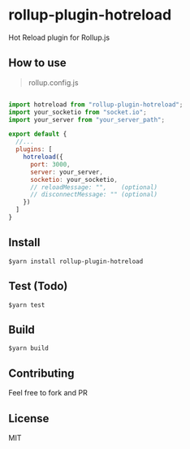 # rollup-plugin-hotreload
Hot Reload plugin for Rollup.js

## How to use

> rollup.config.js

```js

import hotreload from "rollup-plugin-hotreload";
import your_socketio from "socket.io";
import your_server from "your_server_path";

export default {
  //...
  plugins: [
    hotreload({
      port: 3000,
      server: your_server,
      socketio: your_socketio,
      // reloadMessage: "",    (optional)
      // disconnectMessage: "" (optional)
    })
  ]
}

```


## Install
```
$yarn install rollup-plugin-hotreload
```

## Test (Todo)
```
$yarn test
```

## Build
```
$yarn build
```

## Contributing
Feel free to fork and PR

## License
MIT
